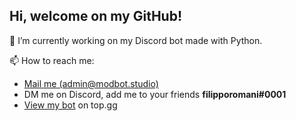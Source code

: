 <h2>Hi, welcome on my GitHub!</h2>

🔭 I’m currently working on my Discord bot made with Python.

📫 How to reach me:
<ul>
    <li><a href="mailto:admin@modbot.studio">Mail me (admin@modbot.studio)</a></li>
    <li>DM me on Discord, add me to your friends <strong>filipporomani#0001</strong></li>
    <li><a href="https://top.gg/bot/780697130909302805" target=new >View my bot</a> on top.gg</li>
